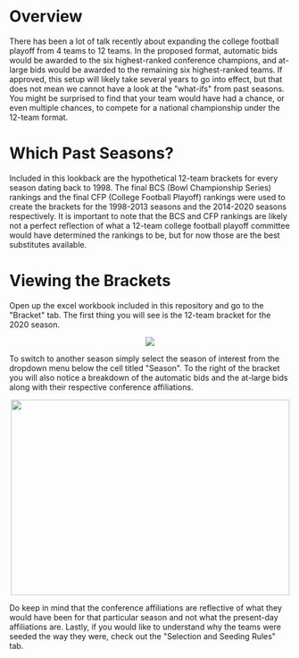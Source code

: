 # Overview
There has been a lot of talk recently about expanding the college football playoff from 4 teams to 12 teams. In the proposed format, automatic bids would be awarded to the six highest-ranked conference champions, and at-large bids would be awarded to the remaining six highest-ranked teams. If approved, this setup will likely take several years to go into effect, but that does not mean we cannot have a look at the "what-ifs" from past seasons. You might be surprised to find that your team would have had a chance, or even multiple chances, to compete for a national championship under the 12-team format.     
# Which Past Seasons?
Included in this lookback are the hypothetical 12-team brackets for every season dating back to 1998. The final BCS (Bowl Championship Series) rankings and the final CFP (College Football Playoff) rankings were used to create the brackets for the 1998-2013 seasons and the 2014-2020 seasons respectively. It is important to note that the BCS and CFP rankings are likely not a perfect reflection of what a 12-team college football playoff committee would have determined the rankings to be, but for now those are the best substitutes available.  
# Viewing the Brackets
Open up the excel workbook included in this repository and go to the "Bracket" tab. The first thing you will see is the 12-team bracket for the 2020 season.  

<p align="center">
   <img src="https://user-images.githubusercontent.com/81776788/140738297-b1385563-766d-43df-ae21-20c58037e313.PNG">
</p>

To switch to another season simply select the season of interest from the dropdown menu below the cell titled "Season". To the right of the bracket you will also notice a breakdown of the automatic bids and the at-large bids along with their respective conference affiliations. 

<p align="center">
   <img src="https://user-images.githubusercontent.com/81776788/140660426-75184642-ac50-4e2a-ab32-ba16ae209eab.PNG" width="499" height="350">
</p>

Do keep in mind that the conference affiliations are reflective of what they would have been for that particular season and not what the present-day affiliations are. Lastly, if you would like to understand why the teams were seeded the way they were, check out the "Selection and Seeding Rules" tab.   

